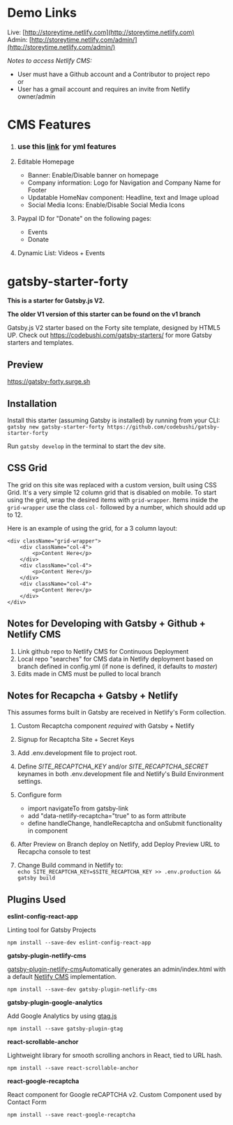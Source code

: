 # Demo Links

Live: [http://storeytime.netlify.com](http://storeytime.netlify.com)<br/>
Admin: [http://storeytime.netlify.com/admin/](http://storeytime.netlify.com/admin/)

_Notes to access Netlify CMS:_

- User must have a Github account and a Contributor to project repo
  <br/>
  or
  <br/>
- User has a gmail account and requires an invite from Netlify owner/admin

# CMS Features

1. ### use this [link](https://github.com/netlify-templates/gatsby-starter-netlify-cms/blob/master/static/admin/config.yml) for yml features

2. Editable Homepage

   - Banner: Enable/Disable banner on homepage
   - Company information: Logo for Navigation and Company Name for Footer
   - Updatable HomeNav component: Headline, text and Image upload
   - Social Media Icons: Enable/Disable Social Media Icons

3. Paypal ID for "Donate" on the following pages:

   - Events
   - Donate

4. Dynamic List: Videos + Events

# gatsby-starter-forty

**This is a starter for Gatsby.js V2.**

**The older V1 version of this starter can be found on the v1 branch**

Gatsby.js V2 starter based on the Forty site template, designed by HTML5 UP. Check out https://codebushi.com/gatsby-starters/ for more Gatsby starters and templates.

## Preview

https://gatsby-forty.surge.sh

## Installation

Install this starter (assuming Gatsby is installed) by running from your CLI:
<br/>
`gatsby new gatsby-starter-forty https://github.com/codebushi/gatsby-starter-forty`

Run `gatsby develop` in the terminal to start the dev site.

## CSS Grid

The grid on this site was replaced with a custom version, built using CSS Grid. It's a very simple 12 column grid that is disabled on mobile. To start using the grid, wrap the desired items with `grid-wrapper`. Items inside the `grid-wrapper` use the class `col-` followed by a number, which should add up to 12.

Here is an example of using the grid, for a 3 column layout:

```
<div className="grid-wrapper">
    <div className="col-4">
        <p>Content Here</p>
    </div>
    <div className="col-4">
        <p>Content Here</p>
    </div>
    <div className="col-4">
        <p>Content Here</p>
    </div>
</div>
```

## Notes for Developing with Gatsby + Github + Netlify CMS

1. Link github repo to Netlify CMS for Continuous Deployment
2. Local repo "searches" for CMS data in Netlify deployment based on branch defined in config.yml (if none is defined, it defaults to _master_)
3. Edits made in CMS must be pulled to local branch

## Notes for Recapcha + Gatsby + Netlify

This assumes forms built in Gatsby are received in Netlify's Form collection.

1. Custom Recaptcha component _required_ with Gatsby + Netlify
2. Signup for Recaptcha Site + Secret Keys
3. Add .env.development file to project root.
4. Define _SITE_RECAPTCHA_KEY_ and/or _SITE_RECAPTCHA_SECRET_ keynames in both .env.development file and Netlify's Build Environment settings.
5. Configure form

   - import navigateTo from gatsby-link
   - add "data-netlify-recaptcha="true" to as form attribute
   - define handleChange, handleRecaptcha and onSubmit functionality in component

6. After Preview on Branch deploy on Netlify, add Deploy Preview URL to Recapcha console to test

7. Change Build command in Netlify to:<br/>
   `echo SITE_RECAPTCHA_KEY=$SITE_RECAPTCHA_KEY >> .env.production && gatsby build`

## Plugins Used

**eslint-config-react-app**

Linting tool for Gatsby Projects

`npm install --save-dev eslint-config-react-app`

**gatsby-plugin-netlify-cms** <br/>

[gatsby-plugin-netlify-cms](https://www.gatsbyjs.org/packages/gatsby-plugin-netlify-cms/)Automatically generates an admin/index.html with a default [Netlify CMS](https://www.netlifycms.org/) implementation.

`npm install --save-dev gatsby-plugin-netlify-cms`

**gatsby-plugin-google-analytics**

Add Google Analytics by using [gtag.js](https://developers.google.com/analytics/devguides/collection/gtagjs/)

`npm install --save gatsby-plugin-gtag`

**react-scrollable-anchor**

Lightweight library for smooth scrolling anchors in React, tied to URL hash.

`npm install --save react-scrollable-anchor`

**react-google-recaptcha**

React component for Google reCAPTCHA v2. Custom Component used by Contact Form

`npm install --save react-google-recaptcha`
